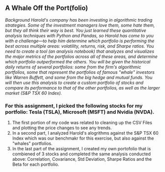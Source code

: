 
## A Whale Off the Port(folio)

*Background
Harold's company has been investing in algorithmic trading strategies. Some of the investment managers love them, some hate them, but they all think their way is best.
You just learned these quantitative analysis techniques with Python and Pandas, so Harold has come to you with a challenge—to help him determine which portfolio is performing the best across multiple areas: volatility, returns, risk, and Sharpe ratios.
You need to create a tool (an analysis notebook) that analyzes and visualizes the major metrics of the portfolios across all of these areas, and determine which portfolio outperformed the others. You will be given the historical daily returns of several portfolios: some from the firm's algorithmic portfolios, some that represent the portfolios of famous "whale" investors like Warren Buffett, and some from the big hedge and mutual funds. You will then use this analysis to create a custom portfolio of stocks and compare its performance to that of the other portfolios, as well as the larger market (S&P TSX 60 Index).*

### For this assignment, I picked the following stocks for my portfolio: Tesla (TSLA), Microsoft (MSFT) and Nvidia (NVDA).

1. The first portion of my code was related to cleaning up the CSV Files and plotting the price changes to see any trends. 
2. In a second part, I analyzed Harold's alogrithms against the S&P TSX 60 Index which was our benchmakr for this exercise, but also against the "whales" portfolios.
3. In the last part of the assignment, I created my own portofolio that is combiened of 3 stocks and completed the same analysis conducted above: Correlation, Covariance, Std Deviation, Sharpe Ratios and the Beta for each portfolio.

